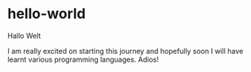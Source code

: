 # hello-world
Hallo Welt

I am really excited on starting this journey and hopefully soon I will have learnt various programming languages.
Adios!
